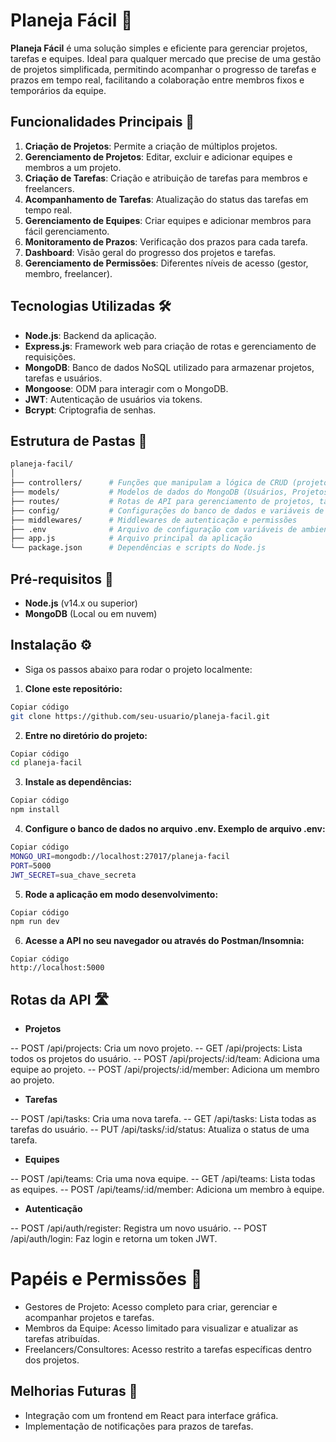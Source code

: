 # Planeja Fácil 🚀

**Planeja Fácil** é uma solução simples e eficiente para gerenciar projetos, tarefas e equipes. Ideal para qualquer mercado que precise de uma gestão de projetos simplificada, permitindo acompanhar o progresso de tarefas e prazos em tempo real, facilitando a colaboração entre membros fixos e temporários da equipe.

## Funcionalidades Principais 🔧

1. **Criação de Projetos**: Permite a criação de múltiplos projetos.
2. **Gerenciamento de Projetos**: Editar, excluir e adicionar equipes e membros a um projeto.
3. **Criação de Tarefas**: Criação e atribuição de tarefas para membros e freelancers.
4. **Acompanhamento de Tarefas**: Atualização do status das tarefas em tempo real.
5. **Gerenciamento de Equipes**: Criar equipes e adicionar membros para fácil gerenciamento.
6. **Monitoramento de Prazos**: Verificação dos prazos para cada tarefa.
7. **Dashboard**: Visão geral do progresso dos projetos e tarefas.
8. **Gerenciamento de Permissões**: Diferentes níveis de acesso (gestor, membro, freelancer).

## Tecnologias Utilizadas 🛠️

- **Node.js**: Backend da aplicação.
- **Express.js**: Framework web para criação de rotas e gerenciamento de requisições.
- **MongoDB**: Banco de dados NoSQL utilizado para armazenar projetos, tarefas e usuários.
- **Mongoose**: ODM para interagir com o MongoDB.
- **JWT**: Autenticação de usuários via tokens.
- **Bcrypt**: Criptografia de senhas.

## Estrutura de Pastas 📂

```bash
planeja-facil/
│
├── controllers/      # Funções que manipulam a lógica de CRUD (projetos, tarefas, etc.)
├── models/           # Modelos de dados do MongoDB (Usuários, Projetos, Tarefas, Equipes)
├── routes/           # Rotas de API para gerenciamento de projetos, tarefas, usuários e equipes
├── config/           # Configurações do banco de dados e variáveis de ambiente
├── middlewares/      # Middlewares de autenticação e permissões
├── .env              # Arquivo de configuração com variáveis de ambiente
├── app.js            # Arquivo principal da aplicação
└── package.json      # Dependências e scripts do Node.js
```

## Pré-requisitos 📝
- **Node.js** (v14.x ou superior)
- **MongoDB** (Local ou em nuvem)

## Instalação ⚙️
- Siga os passos abaixo para rodar o projeto localmente:

1. **Clone este repositório:**

````bash
Copiar código
git clone https://github.com/seu-usuario/planeja-facil.git
````
2. **Entre no diretório do projeto:**
````bash
Copiar código
cd planeja-facil
````
3. **Instale as dependências:**
````bash
Copiar código
npm install
````
4. **Configure o banco de dados no arquivo .env. Exemplo de arquivo .env:**
````bash
Copiar código
MONGO_URI=mongodb://localhost:27017/planeja-facil
PORT=5000
JWT_SECRET=sua_chave_secreta
````
5. **Rode a aplicação em modo desenvolvimento:**

````bash
Copiar código
npm run dev
````
6. **Acesse a API no seu navegador ou através do Postman/Insomnia:**

````arduino
Copiar código
http://localhost:5000
````
## Rotas da API 🛣️
- **Projetos**

-- POST /api/projects: Cria um novo projeto.
-- GET /api/projects: Lista todos os projetos do usuário.
-- POST /api/projects/:id/team: Adiciona uma equipe ao projeto.
-- POST /api/projects/:id/member: Adiciona um membro ao projeto.

- **Tarefas**

-- POST /api/tasks: Cria uma nova tarefa.
-- GET /api/tasks: Lista todas as tarefas do usuário.
-- PUT /api/tasks/:id/status: Atualiza o status de uma tarefa.

- **Equipes**

-- POST /api/teams: Cria uma nova equipe.
-- GET /api/teams: Lista todas as equipes.
-- POST /api/teams/:id/member: Adiciona um membro à equipe.

- **Autenticação**

-- POST /api/auth/register: Registra um novo usuário.
-- POST /api/auth/login: Faz login e retorna um token JWT.

# Papéis e Permissões 🔐
* Gestores de Projeto: Acesso completo para criar, gerenciar e acompanhar projetos e tarefas.
* Membros da Equipe: Acesso limitado para visualizar e atualizar as tarefas atribuídas.
* Freelancers/Consultores: Acesso restrito a tarefas específicas dentro dos projetos.

## Melhorias Futuras 🚀
* Integração com um frontend em React para interface gráfica.
* Implementação de notificações para prazos de tarefas.